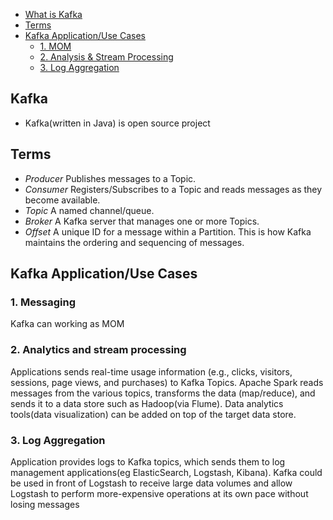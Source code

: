 - [What is Kafka](#what)
- [Terms](#terms)
- [Kafka Application/Use Cases](#usecases)
  - [1. MOM](#mom)
  - [2. Analysis & Stream Processing](#analysis)
  - [3. Log Aggregation](#la)

<a name=what></a>
## Kafka
- Kafka(written in Java) is open source project

<a name=terms></a>
## Terms
- _Producer_ Publishes messages to a Topic.
- _Consumer_ Registers/Subscribes to a Topic and reads messages as they become available.
- _Topic_ A named channel/queue.
- _Broker_ A Kafka server that manages one or more Topics.
- _Offset_ A unique ID for a message within a Partition. This is how Kafka maintains the ordering and sequencing of messages.

<a name=usecases></a>
## Kafka Application/Use Cases
<a name=usecases></a>
### 1. Messaging
Kafka can working as MOM

<a name=analysis></a>
### 2. Analytics and stream processing
Applications sends real-time usage information (e.g., clicks, visitors, sessions, page views, and purchases) to Kafka Topics. 
Apache Spark reads messages from the various topics, transforms the data (map/reduce), and sends it to a data store such as Hadoop(via Flume). Data analytics tools(data visualization) can be added on top of the target data store.

<a name=la></a>
### 3. Log Aggregation
Application provides logs to Kafka topics, which sends them to log management applications(eg ElasticSearch, Logstash, Kibana). 
Kafka could be used in front of Logstash to receive large data volumes and allow Logstash to perform more-expensive operations at its own pace without losing messages
